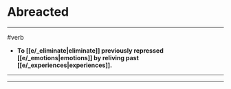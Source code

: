 # Abreacted
---
#verb
- **To [[e/_eliminate|eliminate]] previously repressed [[e/_emotions|emotions]] by reliving past [[e/_experiences|experiences]].**
---
---
